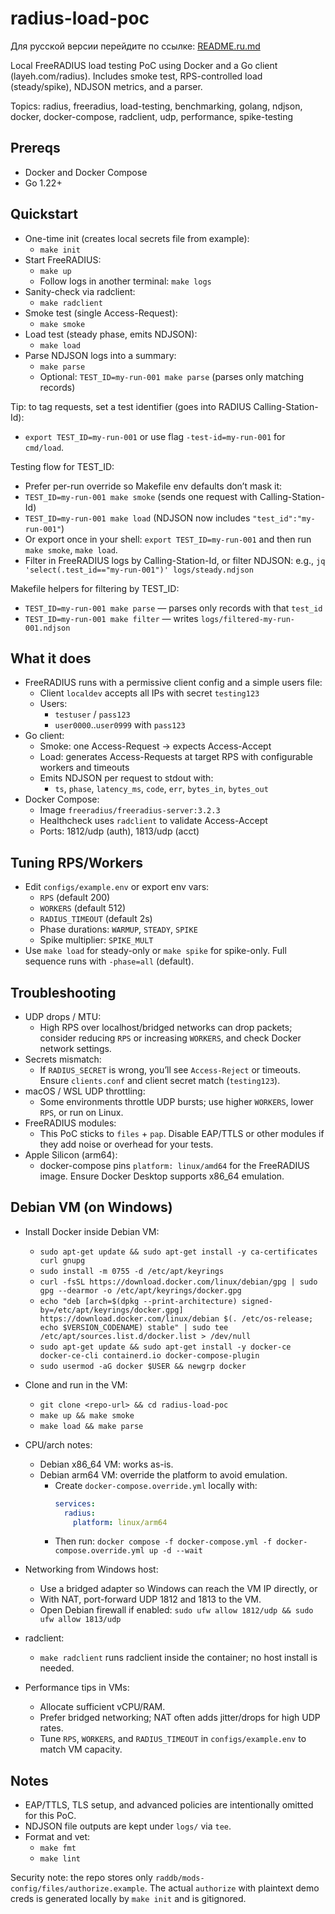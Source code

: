 # radius-load-poc

Для русской версии перейдите по ссылке: [README.ru.md](README.ru.md)

Local FreeRADIUS load testing PoC using Docker and a Go client (layeh.com/radius). Includes smoke test, RPS-controlled load (steady/spike), NDJSON metrics, and a parser.

Topics: radius, freeradius, load-testing, benchmarking, golang, ndjson, docker, docker-compose, radclient, udp, performance, spike-testing

## Prereqs
- Docker and Docker Compose
- Go 1.22+

## Quickstart
- One-time init (creates local secrets file from example):
  - `make init`
- Start FreeRADIUS:
  - `make up`
  - Follow logs in another terminal: `make logs`
- Sanity-check via radclient:
  - `make radclient`
- Smoke test (single Access-Request):
  - `make smoke`
- Load test (steady phase, emits NDJSON):
  - `make load`
- Parse NDJSON logs into a summary:
  - `make parse`
  - Optional: `TEST_ID=my-run-001 make parse` (parses only matching records)

Tip: to tag requests, set a test identifier (goes into RADIUS Calling-Station-Id):
- `export TEST_ID=my-run-001` or use flag `-test-id=my-run-001` for `cmd/load`.

Testing flow for TEST_ID:
- Prefer per-run override so Makefile env defaults don’t mask it:
- `TEST_ID=my-run-001 make smoke` (sends one request with Calling-Station-Id)
- `TEST_ID=my-run-001 make load` (NDJSON now includes `"test_id":"my-run-001"`)
- Or export once in your shell: `export TEST_ID=my-run-001` and then run `make smoke`, `make load`.
- Filter in FreeRADIUS logs by Calling-Station-Id, or filter NDJSON: e.g., `jq 'select(.test_id=="my-run-001")' logs/steady.ndjson`

Makefile helpers for filtering by TEST_ID:
- `TEST_ID=my-run-001 make parse` — parses only records with that `test_id`
- `TEST_ID=my-run-001 make filter` — writes `logs/filtered-my-run-001.ndjson`

## What it does
- FreeRADIUS runs with a permissive client config and a simple users file:
  - Client `localdev` accepts all IPs with secret `testing123`
  - Users:
    - `testuser` / `pass123`
    - `user0000`..`user0999` with `pass123`
- Go client:
  - Smoke: one Access-Request → expects Access-Accept
  - Load: generates Access-Requests at target RPS with configurable workers and timeouts
  - Emits NDJSON per request to stdout with:
    - `ts`, `phase`, `latency_ms`, `code`, `err`, `bytes_in`, `bytes_out`
 - Docker Compose:
   - Image `freeradius/freeradius-server:3.2.3`
   - Healthcheck uses `radclient` to validate Access-Accept
   - Ports: 1812/udp (auth), 1813/udp (acct)

## Tuning RPS/Workers
- Edit `configs/example.env` or export env vars:
  - `RPS` (default 200)
  - `WORKERS` (default 512)
  - `RADIUS_TIMEOUT` (default 2s)
  - Phase durations: `WARMUP`, `STEADY`, `SPIKE`
  - Spike multiplier: `SPIKE_MULT`
- Use `make load` for steady-only or `make spike` for spike-only. Full sequence runs with `-phase=all` (default).

## Troubleshooting
- UDP drops / MTU:
  - High RPS over localhost/bridged networks can drop packets; consider reducing `RPS` or increasing `WORKERS`, and check Docker network settings.
- Secrets mismatch:
  - If `RADIUS_SECRET` is wrong, you’ll see `Access-Reject` or timeouts. Ensure `clients.conf` and client secret match (`testing123`).
- macOS / WSL UDP throttling:
  - Some environments throttle UDP bursts; use higher `WORKERS`, lower `RPS`, or run on Linux.
- FreeRADIUS modules:
  - This PoC sticks to `files` + `pap`. Disable EAP/TTLS or other modules if they add noise or overhead for your tests.
 - Apple Silicon (arm64):
   - docker-compose pins `platform: linux/amd64` for the FreeRADIUS image. Ensure Docker Desktop supports x86_64 emulation.

## Debian VM (on Windows)
- Install Docker inside Debian VM:
  - `sudo apt-get update && sudo apt-get install -y ca-certificates curl gnupg`
  - `sudo install -m 0755 -d /etc/apt/keyrings`
  - `curl -fsSL https://download.docker.com/linux/debian/gpg | sudo gpg --dearmor -o /etc/apt/keyrings/docker.gpg`
  - `echo "deb [arch=$(dpkg --print-architecture) signed-by=/etc/apt/keyrings/docker.gpg] https://download.docker.com/linux/debian $(. /etc/os-release; echo $VERSION_CODENAME) stable" | sudo tee /etc/apt/sources.list.d/docker.list > /dev/null`
  - `sudo apt-get update && sudo apt-get install -y docker-ce docker-ce-cli containerd.io docker-compose-plugin`
  - `sudo usermod -aG docker $USER && newgrp docker`

- Clone and run in the VM:
  - `git clone <repo-url> && cd radius-load-poc`
  - `make up && make smoke`
  - `make load && make parse`

- CPU/arch notes:
  - Debian x86_64 VM: works as-is.
  - Debian arm64 VM: override the platform to avoid emulation.
    - Create `docker-compose.override.yml` locally with:
      ```yaml
      services:
        radius:
          platform: linux/arm64
      ```
    - Then run: `docker compose -f docker-compose.yml -f docker-compose.override.yml up -d --wait`

- Networking from Windows host:
  - Use a bridged adapter so Windows can reach the VM IP directly, or
  - With NAT, port-forward UDP 1812 and 1813 to the VM.
  - Open Debian firewall if enabled: `sudo ufw allow 1812/udp && sudo ufw allow 1813/udp`

- radclient:
  - `make radclient` runs radclient inside the container; no host install is needed.

- Performance tips in VMs:
  - Allocate sufficient vCPU/RAM.
  - Prefer bridged networking; NAT often adds jitter/drops for high UDP rates.
  - Tune `RPS`, `WORKERS`, and `RADIUS_TIMEOUT` in `configs/example.env` to match VM capacity.

## Notes
- EAP/TTLS, TLS setup, and advanced policies are intentionally omitted for this PoC.
- NDJSON file outputs are kept under `logs/` via `tee`.
- Format and vet:
  - `make fmt`
  - `make lint`

Security note: the repo stores only `raddb/mods-config/files/authorize.example`.
The actual `authorize` with plaintext demo creds is generated locally by `make init` and is gitignored.
